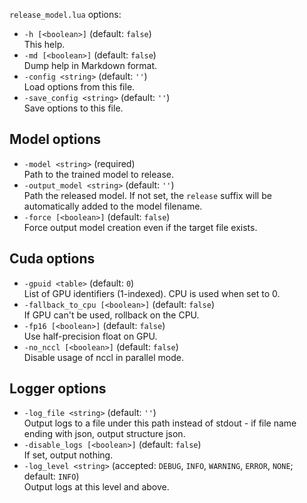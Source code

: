 <!--- This file was automatically generated. Do not modify it manually but use the docs/options/generate.sh script instead. -->

`release_model.lua` options:

* `-h [<boolean>]` (default: `false`)<br/>This help.
* `-md [<boolean>]` (default: `false`)<br/>Dump help in Markdown format.
* `-config <string>` (default: `''`)<br/>Load options from this file.
* `-save_config <string>` (default: `''`)<br/>Save options to this file.

## Model options

* `-model <string>` (required)<br/>Path to the trained model to release.
* `-output_model <string>` (default: `''`)<br/>Path the released model. If not set, the `release` suffix will be automatically added to the model filename.
* `-force [<boolean>]` (default: `false`)<br/>Force output model creation even if the target file exists.

## Cuda options

* `-gpuid <table>` (default: `0`)<br/>List of GPU identifiers (1-indexed). CPU is used when set to 0.
* `-fallback_to_cpu [<boolean>]` (default: `false`)<br/>If GPU can't be used, rollback on the CPU.
* `-fp16 [<boolean>]` (default: `false`)<br/>Use half-precision float on GPU.
* `-no_nccl [<boolean>]` (default: `false`)<br/>Disable usage of nccl in parallel mode.

## Logger options

* `-log_file <string>` (default: `''`)<br/>Output logs to a file under this path instead of stdout - if file name ending with json, output structure json.
* `-disable_logs [<boolean>]` (default: `false`)<br/>If set, output nothing.
* `-log_level <string>` (accepted: `DEBUG`, `INFO`, `WARNING`, `ERROR`, `NONE`; default: `INFO`)<br/>Output logs at this level and above.
